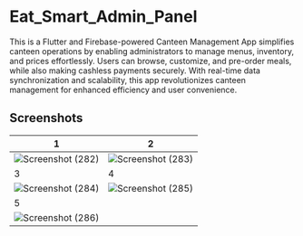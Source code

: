 # Eat_Smart_Admin_Panel
This is a Flutter and Firebase-powered Canteen Management App simplifies canteen operations by enabling administrators to manage menus, inventory, and prices effortlessly. Users can browse, customize, and pre-order meals, while also making cashless payments securely. With real-time data synchronization and scalability, this app revolutionizes canteen management for enhanced efficiency and user convenience.

## Screenshots

| 1               |    2            |
| ---------------------- | ---------------------- |
| ![Screenshot (282)](https://github.com/Ritesh2903/Eat_Smart_Admin_Panel/assets/100123771/62ac5b09-683e-402d-86d4-4dd569e55b29) | ![Screenshot (283)](https://github.com/Ritesh2903/Eat_Smart_Admin_Panel/assets/100123771/d229ee70-a37f-4d8b-8a9b-184b439f1e79) 
|   3   |   4   |
|![Screenshot (284)](https://github.com/Ritesh2903/Eat_Smart_Admin_Panel/assets/100123771/a736528c-f725-483b-b542-cf5ecd7f04d4) | ![Screenshot (285)](https://github.com/Ritesh2903/Eat_Smart_Admin_Panel/assets/100123771/601ebc1b-0b76-4b8e-9376-092ca94d20ca) |
|    5    |  |
| ![Screenshot (286)](https://github.com/Ritesh2903/Eat_Smart_Admin_Panel/assets/100123771/587484eb-7b17-465b-9906-fb5fc756b8fb) |  |

